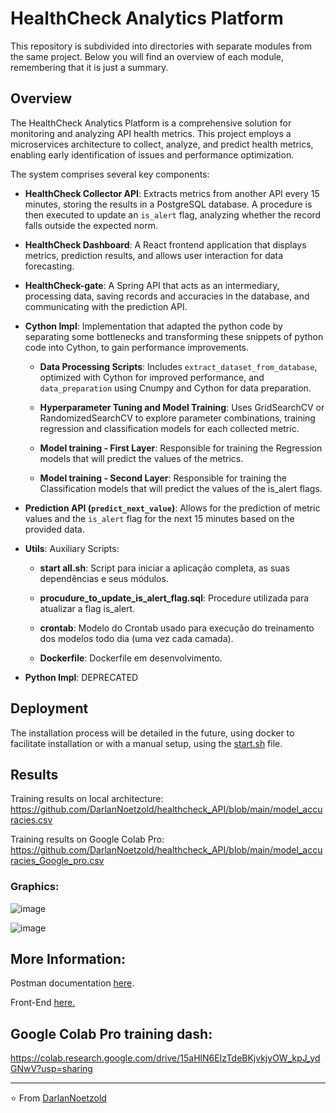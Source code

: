 # HealthCheck Analytics Platform

This repository is subdivided into directories with separate modules from the same project. Below you will find an overview of each module, remembering that it is just a summary.

## Overview

The HealthCheck Analytics Platform is a comprehensive solution for monitoring and analyzing API health metrics. This project employs a microservices architecture to collect, analyze, and predict health metrics, enabling early identification of issues and performance optimization.

The system comprises several key components:

- **HealthCheck Collector API**: Extracts metrics from another API every 15 minutes, storing the results in a PostgreSQL database. A procedure is then executed to update an `is_alert` flag, analyzing whether the record falls outside the expected norm.
  
- **HealthCheck Dashboard**: A React frontend application that displays metrics, prediction results, and allows user interaction for data forecasting.

- **HealthCheck-gate**: A Spring API that acts as an intermediary, processing data, saving records and accuracies in the database, and communicating with the prediction API.

- **Cython Impl**: Implementation that adapted the python code by separating some bottlenecks and transforming these snippets of python code into Cython, to gain performance improvements.

  - **Data Processing Scripts**: Includes `extract_dataset_from_database`, optimized with Cython for improved performance, and `data_preparation` using Cnumpy and Cython for data preparation.

  - **Hyperparameter Tuning and Model Training**: Uses GridSearchCV or RandomizedSearchCV to explore parameter combinations, training regression and classification models for each collected metric.
  
  - **Model training - First Layer**: Responsible for training the Regression models that will predict the values ​​of the metrics.
  
  - **Model training - Second Layer**: Responsible for training the Classification models that will predict the values ​​of the is_alert flags.

- **Prediction API (`predict_next_value`)**: Allows for the prediction of metric values and the `is_alert` flag for the next 15 minutes based on the provided data.

- **Utils**: Auxiliary Scripts:
  - **start all.sh**: Script para iniciar a aplicação completa, as suas dependências e seus módulos.

  - **procudure_to_update_is_alert_flag.sql**: Procedure utilizada para atualizar a flag is_alert.

  - **crontab**: Modelo do Crontab usado para execução do treinamento dos modelos todo dia (uma vez cada camada).
  
  - **Dockerfile**: Dockerfile em desenvolvimento.  

- **Python Impl**: DEPRECATED

## Deployment

The installation process will be detailed in the future, using docker to facilitate installation or with a manual setup, using the [start.sh](https://github.com/DarlanNoetzold/healthcheck_API/blob/main/start_all.sh) file.

## Results

Training results on local architecture:
https://github.com/DarlanNoetzold/healthcheck_API/blob/main/model_accuracies.csv

Training results on Google Colab Pro:
https://github.com/DarlanNoetzold/healthcheck_API/blob/main/model_accuracies_Google_pro.csv

### Graphics:

![image](https://github.com/DarlanNoetzold/healthcheck_API/assets/41628589/1862af51-27a4-4727-9b99-79ea45405e6d)

![image](https://github.com/DarlanNoetzold/healthcheck_API/assets/41628589/322edd39-0ac8-4f56-8c3a-4d3df14040e9)


## More Information:
Postman documentation [here](https://documenter.getpostman.com/view/16000387/2sA2xb7veq).

Front-End [here.](http://177.22.91.106:3001/)


## Google Colab Pro training dash:
https://colab.research.google.com/drive/15aHlN6EIzTdeBKjvkjyOW_kpJ_ydGNwV?usp=sharing

---
⭐️ From [DarlanNoetzold](https://github.com/DarlanNoetzold)
